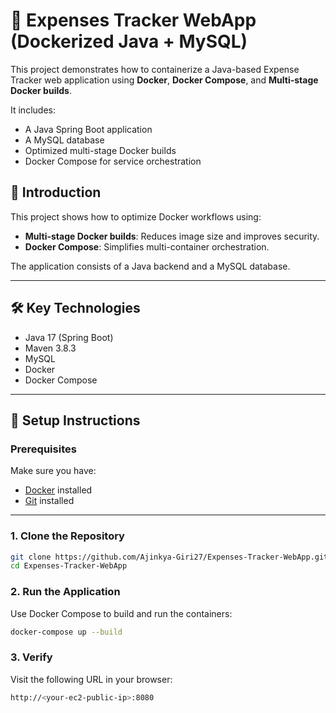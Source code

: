 # 🧾 Expenses Tracker WebApp (Dockerized Java + MySQL)

This project demonstrates how to containerize a Java-based Expense Tracker web application using **Docker**, **Docker Compose**, and **Multi-stage Docker builds**.

It includes:

- A Java Spring Boot application
- A MySQL database
- Optimized multi-stage Docker builds
- Docker Compose for service orchestration

## 📖 Introduction

This project shows how to optimize Docker workflows using:

- **Multi-stage Docker builds**: Reduces image size and improves security.
- **Docker Compose**: Simplifies multi-container orchestration.

The application consists of a Java backend and a MySQL database.

---

## 🛠️ Key Technologies

- Java 17 (Spring Boot)
- Maven 3.8.3
- MySQL
- Docker
- Docker Compose

---

## 🚀 Setup Instructions

### Prerequisites

Make sure you have:

- [Docker](https://docs.docker.com/get-docker/) installed
- [Git](https://git-scm.com/) installed

---

### 1. Clone the Repository

```bash
git clone https://github.com/Ajinkya-Giri27/Expenses-Tracker-WebApp.git
cd Expenses-Tracker-WebApp
```

### 2. Run the Application

Use Docker Compose to build and run the containers:

```bash
docker-compose up --build
```

### 3. Verify

Visit the following URL in your browser:

```bash
http://<your-ec2-public-ip>:8080
```

